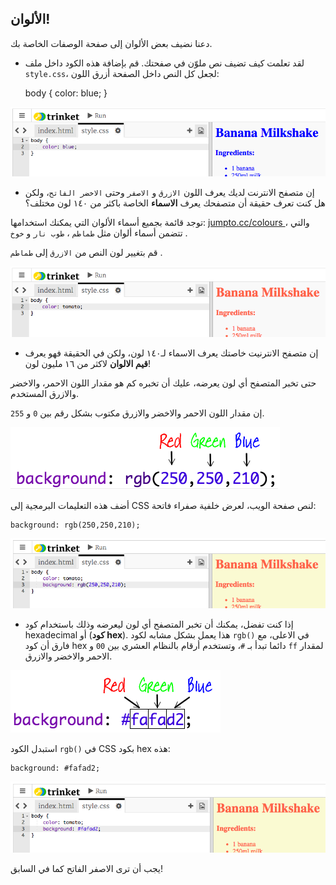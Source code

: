 ## الألوان!

دعنا نضيف بعض الألوان إلى صفحة الوصفات الخاصة بك.

+ لقد تعلمت كيف تضيف نص ملوّن في صفحتك. قم بإضافة هذه الكود داخل ملف `style.css`، لجعل كل النص داخل الصفحة أزرق اللون:

    body {
        color: blue;
    }
    

![لقطة شاشة](images/recipe-blue.png)

+ إن متصفح الانترنت لديك يعرف اللون `الازرق` و `الاصفر` وحتى `الاخضر الفاتح`، ولكن هل كنت تعرف حقيقة أن متصفحك يعرف **الاسماء** الخاصة باكثر من ١٤٠ لون مختلف؟

توجد قائمة بجميع أسماء الألوان التي يمكنك استخدامها: [ jumpto.cc/colours ](http://jumpto.cc/colours) ، والتي تتضمن أسماء ألوان مثل ` طماطم ` ، ` طوب نار ` و ` خوخ ` .

قم بتغيير لون النص من `الازرق` إلى `طماطم` .

![لقطة الشاشة](images/recipe-tomato.png)

+ إن متصفح الانترنيت خاصتك يعرف الاسماء لـ١٤٠ لون، ولكن في الحقيقة فهو يعرف **قيم الالوان** لاكثر من ١٦ مليون لون!

حتى تخبر المتصفح أي لون يعرضه، عليك أن تخبره كم هو مقدار اللون الاحمر، والاخضر والازرق المستخدم.

إن مقدار اللون الاحمر والاخضر والازرق مكتوب بشكل رقم بين `0` و `255`.

![لقطة الشاشة](images/recipe-rgb-img.png)

أضف هذه التعليمات البرمجية إلى CSS لنص صفحة الويب، لعرض خلفية صفراء فاتحة:

    background: rgb(250,250,210);
    

![لقطة الشاشة](images/recipe-rgb.png)

+ إذا كنت تفضل، يمكنك أن تخبر المتصفح أي لون ليعرضه وذلك باستخدام كود hexadecimal أو (**كود hex**). هذا يعمل بشكل مشابه لكود `rgb()` في الاعلى، مع فارق أن كود hex دائما تبدأ بـ `#`، وتستخدم أرقام بالنظام العشري بين `00` و `ff` لمقدار الاحمر والاخضر والازرق.

![لقطة الشاشة](images/recipe-hex-img.png)

استبدل الكود `rgb()` في CSS بكود hex هذه:

    background: #fafad2;
    

![لقطة الشاشة](images/recipe-hex.png)

يجب أن ترى الاصفر الفاتح كما في السابق!